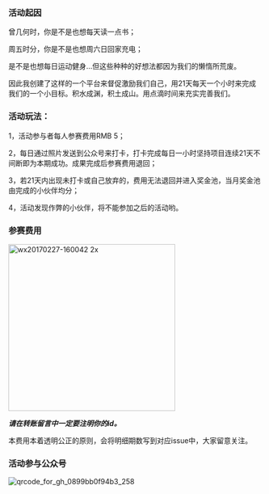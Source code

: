 ### 活动起因

曾几何时，你是不是也想每天读一点书；

周五时分，你是不是也想周六日回家充电；

是不是也想每日运动健身…但这些种种的好想法都因为我们的懒惰所荒废。

因此我创建了这样的一个平台来督促激励我们自己，用21天每天一个小时来完成我们的一个小目标。积水成渊，积土成山。用点滴时间来充实完善我们。

### 活动玩法：

 1，活动参与者每人参赛费用RMB 5；

 2，每日通过照片发送到公众号来打卡，打卡完成每日一小时坚持项目连续21天不间断即为本期成功。成果完成后参赛费用退回；

 3，若21天内出现未打卡或自己放弃的，费用无法退回并进入奖金池，当月奖金池由完成的小伙伴均分；

 4，活动发现作弊的小伙伴，将不能参加之后的活动哟。

### 参赛费用

<img width="330" alt="wx20170227-160042 2x" src="https://cloud.githubusercontent.com/assets/6932025/23353133/e37c585c-fd05-11e6-9885-6c9adf98b797.png">

***请在转账留言中一定要注明你的id。***

本费用本着透明公正的原则，会将明细期数写到对应issue中，大家留意关注。


### 活动参与公众号

![qrcode_for_gh_0899bb0f94b3_258](https://cloud.githubusercontent.com/assets/6932025/23351444/25c7748a-fcfc-11e6-8f78-0ff6238b8fda.jpg)

